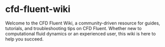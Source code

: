 # cfd-fluent-wiki
Welcome to the CFD Fluent Wiki, a community-driven resource for guides, tutorials, and troubleshooting tips on CFD Fluent. Whether new to computational fluid dynamics or an experienced user, this wiki is here to help you succeed.
